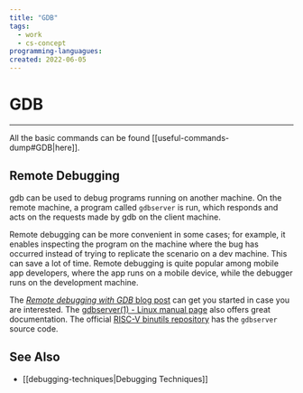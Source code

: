 ```yaml
---
title: "GDB"
tags:
  - work
  - cs-concept
programming-languagues:
created: 2022-06-05
---
```

# GDB
---
All the basic commands can be found [[useful-commands-dump#GDB|here]].

## Remote Debugging
gdb can be used to debug programs running on another machine. On the remote machine, a program called `gdbserver` is run, which responds and acts on the requests made by gdb on the client machine. 

Remote debugging can be more convenient in some cases; for example, it enables inspecting the program on the machine where the bug has occurred instead of trying to replicate the scenario on a dev machine. This can save a lot of time. Remote debugging is quite popular among mobile app developers, where the app runs on a mobile device, while the debugger runs on the development machine.

The [_Remote debugging with GDB_ blog post](https://developers.redhat.com/blog/2015/04/28/remote-debugging-with-gdb) can get you started in case you are interested. The [gdbserver(1) - Linux manual page](https://man7.org/linux/man-pages/man1/gdbserver.1.html) also offers great documentation. The official [RISC-V binutils repository](https://github.com/riscv-collab/riscv-binutils-gdb) has the `gdbserver` source code.

## See Also
- [[debugging-techniques|Debugging Techniques]]